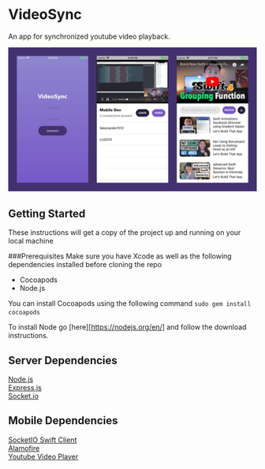 # VideoSync
An app for synchronized youtube video playback.

![showcase](showcase.png) 

## Getting Started
These instructions will get a copy of the project up and running on your local machine

###Prerequisites
Make sure you have Xcode as well as the following dependencies installed before cloning the repo

- Cocoapods
- Node.js

You can install Cocoapods using the following command
`sudo gem install cocoapods`

To install Node go [here][https://nodejs.org/en/] and follow the download instructions.

## Server Dependencies

[Node.js](https://nodejs.org/en/)  
[Express.js](https://expressjs.com/)  
[Socket.io](https://socket.io/)  

## Mobile Dependencies

[SocketIO Swift Client](https://github.com/socketio/socket.io-client-swift)  
[Alamofire](https://github.com/Alamofire/Alamofire)  
[Youtube Video Player](https://github.com/gilesvangruisen/Swift-YouTube-Player)  

